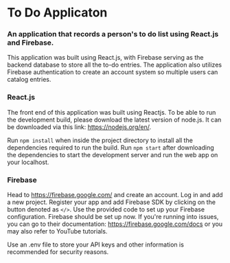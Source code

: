 # To Do Applicaton

### An application that records a person's to do list using React.js and Firebase.

This application was built using React.js, with Firebase serving as the backend database to store all the to-do entries. The application also utilizes Firebase authentication to create an account system so multiple users can catalog entries.

### React.js 

The front end of this application was built using Reactjs. To be able to run the development build, please download the latest version of node.js. It can be downloaded via this link: https://nodejs.org/en/.

Run `npm install` when inside the project directory to install all the dependencies required to run the build.
Run `npm start` after downloading the dependencies to start the development server and run the web app on your localhost.

### Firebase

Head to https://firebase.google.com/ and create an account. Log in and add a new project. Register your app and add Firebase SDK by clicking on the button denoted as `</>`. Use the provided code to set up your Firebase configuration. Firebase should be set up now. If you're running into issues, you can go to their documentation: https://firebase.google.com/docs or you may also refer to YouTube tutorials.

Use an .env file to store your API keys and other information is recommended for security reasons.
